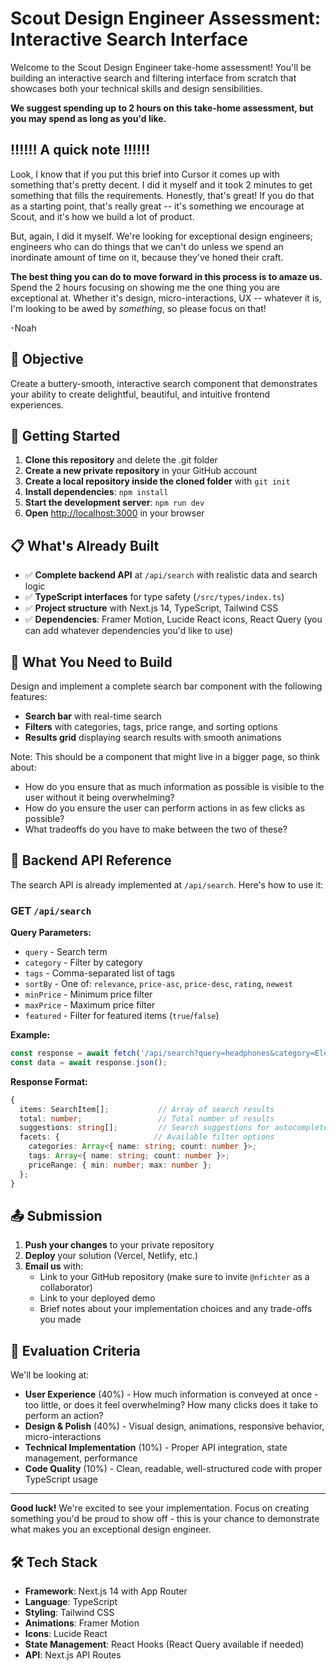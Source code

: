 # Scout Design Engineer Assessment: Interactive Search Interface

Welcome to the Scout Design Engineer take-home assessment! You'll be building an interactive search and filtering interface from scratch that showcases both your technical skills and design sensibilities.

**We suggest spending up to 2 hours on this take-home assessment, but you may spend as long as you'd like.**

## ‼️‼️‼️ A quick note ‼️‼️‼️

Look, I know that if you put this brief into Cursor it comes up with something that's pretty decent.
I did it myself and it took 2 minutes to get something that fills the requirements.
Honestly, that's great! If you do that as a starting point, that's really great -- it's something we encourage at Scout, and it's how we build a lot of product.

But, again, I did it myself. We're looking for exceptional design engineers; engineers who can do things that we can't do unless we spend an inordinate amount of time on it, because they've honed their craft.

**The best thing you can do to move forward in this process is to amaze us.** Spend the 2 hours focusing on showing me the one thing you are exceptional at. Whether it's design, micro-interactions, UX -- whatever it is, I'm looking to be awed by _something_, so please focus on that!

-Noah

## 🎯 Objective

Create a buttery-smooth, interactive search component that demonstrates your ability to create delightful, beautiful, and intuitive frontend experiences.

## 🚀 Getting Started

1. **Clone this repository** and delete the .git folder
2. **Create a new private repository** in your GitHub account
3. **Create a local repository inside the cloned folder** with `git init`
4. **Install dependencies**: `npm install`
5. **Start the development server**: `npm run dev`
6. **Open** [http://localhost:3000](http://localhost:3000) in your browser

## 📋 What's Already Built

- ✅ **Complete backend API** at `/api/search` with realistic data and search logic
- ✅ **TypeScript interfaces** for type safety (`/src/types/index.ts`)
- ✅ **Project structure** with Next.js 14, TypeScript, Tailwind CSS
- ✅ **Dependencies**: Framer Motion, Lucide React icons, React Query (you can add whatever dependencies you'd like to use)

## 🎨 What You Need to Build

Design and implement a complete search bar component with the following features:

- **Search bar** with real-time search
- **Filters** with categories, tags, price range, and sorting options
- **Results grid** displaying search results with smooth animations

Note: This should be a component that might live in a bigger page, so think about:
- How do you ensure that as much information as possible is visible to the user without it being overwhelming?
- How do you ensure the user can perform actions in as few clicks as possible?
- What tradeoffs do you have to make between the two of these?

## 🔧 Backend API Reference

The search API is already implemented at `/api/search`. Here's how to use it:

### GET `/api/search`

**Query Parameters:**
- `query` - Search term
- `category` - Filter by category
- `tags` - Comma-separated list of tags
- `sortBy` - One of: `relevance`, `price-asc`, `price-desc`, `rating`, `newest`
- `minPrice` - Minimum price filter
- `maxPrice` - Maximum price filter
- `featured` - Filter for featured items (`true`/`false`)

**Example:**
```javascript
const response = await fetch('/api/search?query=headphones&category=Electronics&sortBy=price-asc');
const data = await response.json();
```

**Response Format:**
```typescript
{
  items: SearchItem[];           // Array of search results
  total: number;                 // Total number of results
  suggestions: string[];         // Search suggestions for autocomplete
  facets: {                     // Available filter options
    categories: Array<{ name: string; count: number }>;
    tags: Array<{ name: string; count: number }>;
    priceRange: { min: number; max: number };
  };
}
```

## 📤 Submission

1. **Push your changes** to your private repository
2. **Deploy** your solution (Vercel, Netlify, etc.)
3. **Email us** with:
   - Link to your GitHub repository (make sure to invite `@nfichter` as a collaborator)
   - Link to your deployed demo
   - Brief notes about your implementation choices and any trade-offs you made

## 🎯 Evaluation Criteria

We'll be looking at:

- **User Experience** (40%) - How much information is conveyed at once - too little, or does it feel overwhelming? How many clicks does it take to perform an action?
- **Design & Polish** (40%) - Visual design, animations, responsive behavior, micro-interactions
- **Technical Implementation** (10%) - Proper API integration, state management, performance
- **Code Quality** (10%) - Clean, readable, well-structured code with proper TypeScript usage

---

**Good luck!** We're excited to see your implementation. Focus on creating something you'd be proud to show off - this is your chance to demonstrate what makes you an exceptional design engineer.

## 🛠 Tech Stack

- **Framework**: Next.js 14 with App Router
- **Language**: TypeScript
- **Styling**: Tailwind CSS
- **Animations**: Framer Motion
- **Icons**: Lucide React
- **State Management**: React Hooks (React Query available if needed)
- **API**: Next.js API Routes

